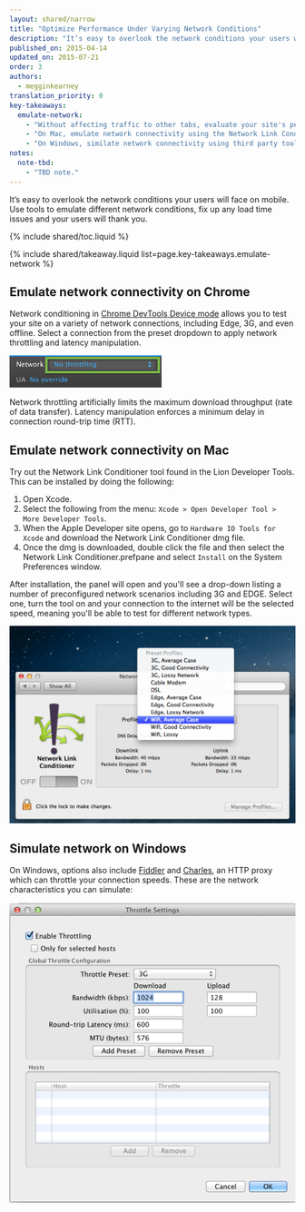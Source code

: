 ```yaml
---
layout: shared/narrow
title: "Optimize Performance Under Varying Network Conditions"
description: "It’s easy to overlook the network conditions your users will face on mobile. Use tools to emulate different network conditions, fix up any load time issues and your users will thank you."
published_on: 2015-04-14
updated_on: 2015-07-21
order: 3
authors:
  - megginkearney
translation_priority: 0
key-takeaways:
  emulate-network:
    - "Without affecting traffic to other tabs, evaluate your site's performance using the Chrome DevTools network emulator."
    - "On Mac, emulate network connectivity using the Network Link Conditioner tool."
    - "On Windows, similate network connectivity using third party tools including <a href='http://www.telerik.com/fiddler'>Fiddler</a> and <a href='http://www.charlesproxy.com/'>Charles</a>."
notes:
  note-tbd:
    - "TBD note."
---
```


<p class="intro">
  It’s easy to overlook the network conditions your users will face on mobile. Use tools to emulate different network conditions, fix up any load time issues and your users will thank you.
</p>

{% include shared/toc.liquid %}

{% include shared/takeaway.liquid list=page.key-takeaways.emulate-network %}

## Emulate network connectivity on Chrome

Network conditioning in
[Chrome DevTools Device mode](/web/tools/chrome-devtools/iterate/device-mode/)
allows you to test your site on a variety of network connections, including Edge, 3G, and even offline. Select a connection from the preset dropdown to apply network throttling and latency manipulation.

![Device mode network controls](imgs/network-throttling.png)

Network throttling artificially limits the maximum download throughput (rate of data transfer). Latency manipulation enforces a minimum delay in connection round-trip time (RTT).

## Emulate network connectivity on Mac

Try out the Network Link Conditioner tool found in the Lion
Developer Tools. This can be installed by doing the following:

1. Open Xcode.
2. Select the following from the menu: `Xcode > Open Developer Tool > More Developer Tools`.
3. When the Apple Developer site opens, go to `Hardware IO Tools for Xcode` and
download the Network Link Conditioner dmg file.
4. Once the dmg is downloaded, double click the file and then select the Network
Link Conditioner.prefpane and select `Install` on the System Preferences window.

After installation, the panel will open and you'll see a drop-down listing a number of
preconfigured network scenarios including 3G and EDGE. Select one, turn the tool
on and your connection to the internet will be the selected speed, meaning
you'll be able to test for different network types.

![OS X Network Link Conditioner](imgs/network-link-conditioner.png)

## Simulate network on Windows

On Windows, options also include [Fiddler](http://www.telerik.com/fiddler) and
[Charles](http://www.charlesproxy.com/), an HTTP proxy which can throttle your
connection speeds. These are the network characteristics you can simulate:

![Network throttling on other platforms](imgs/throttling.png)


